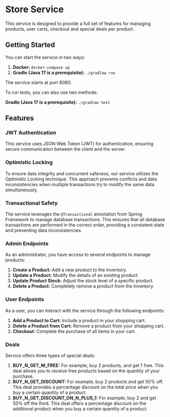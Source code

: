 # Store Service
This service is designed to provide a full set of features for managing products, user carts, checkout and special deals per product.

## Getting Started

You can start the service in two ways:

1. **Docker:** `docker-compose up`
2. **Gradle (Java 17 is a prerequisite):** `./gradlew run`

The service starts at port 8080.

To run tests, you can also use two methods:

**Gradle (Java 17 is a prerequisite):** `./gradlew test`

## Features

### JWT Authentication
This service uses JSON Web Token (JWT) for authentication, ensuring secure communication between the client and the server.

### Optimistic Locking
To ensure data integrity and concurrent safeness, our service utilizes the Optimistic Locking technique. 
This approach prevents conflicts and data inconsistencies when multiple transactions try to modify the same data simultaneously.

### Transactional Safety
The service leverages the `@Transactional` annotation from Spring Framework to manage database transactions. 
This ensures that all database transactions are performed in the correct order, providing a consistent state and preventing data inconsistencies.

### Admin Endpoints
As an administrator, you have access to several endpoints to manage products:

1. **Create a Product:** Add a new product to the inventory.
2. **Update a Product:** Modify the details of an existing product.
3. **Update Product Stock:** Adjust the stock level of a specific product.
4. **Delete a Product:** Completely remove a product from the inventory.

### User Endpoints
As a user, you can interact with the service through the following endpoints:

1. **Add a Product to Cart:** Include a product in your shopping cart.
2. **Delete a Product from Cart:** Remove a product from your shopping cart.
3. **Checkout:** Complete the purchase of all items in your cart.

### Deals
Service offers three types of special deals:

1. **BUY_N_GET_M_FREE:** For example, buy 2 products, and get 1 free. This deal allows you to receive free products based on the quantity of your purchase.
2. **BUY_N_GET_DISCOUNT:** For example, buy 2 products and get 50% off. This deal provides a percentage discount on the total price when you buy a certain quantity of a product.
3. **BUY_N_GET_DISCOUNT_ON_N_PLUS_1:** For example, buy 2 and get 50% off the third. This deal offers a percentage discount on the additional product when you buy a certain quantity of a product.
